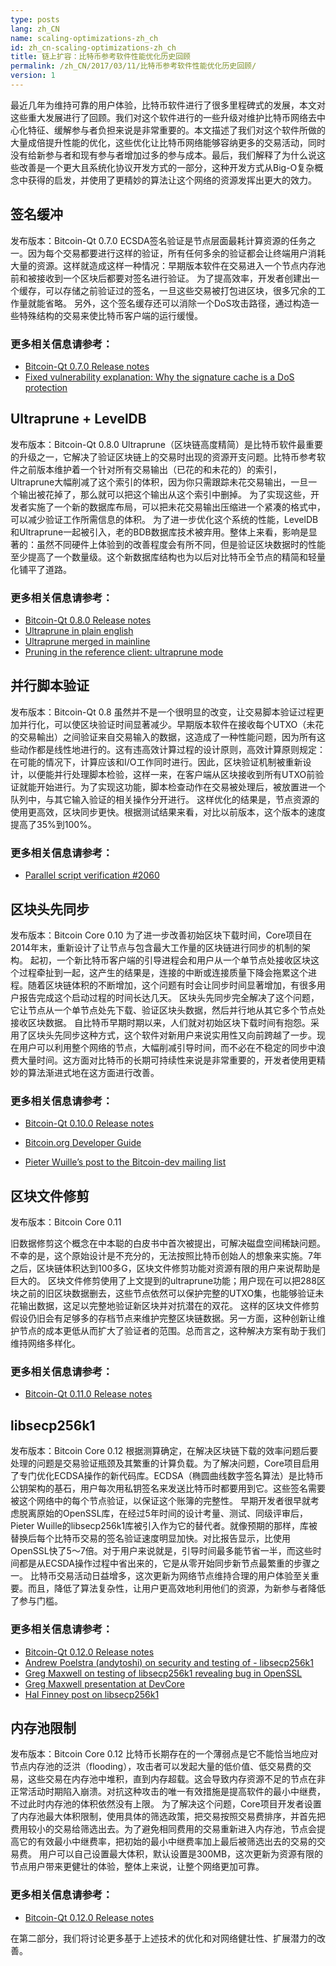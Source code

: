 ```yaml
---
type: posts
lang: zh_CN
name: scaling-optimizations-zh_ch
id: zh_cn-scaling-optimizations-zh_ch
title: 链上扩容：比特币参考软件性能优化历史回顾
permalink: /zh_CN/2017/03/11/比特币参考软件性能优化历史回顾/
version: 1
---
```


最近几年为维持可靠的用户体验，比特币软件进行了很多里程碑式的发展，本文对这些重大发展进行了回顾。我们对这个软件进行的一些升级对维护比特币网络去中心化特征、缓解参与者负担来说是非常重要的。本文描述了我们对这个软件所做的大量成倍提升性能的优化，这些优化让比特币网络能够容纳更多的交易活动，同时没有给新参与者和现有参与者增加过多的参与成本。最后，我们解释了为什么说这些改善是一个更大且系统化协议开发方式的一部分，这种开发方式从Big-O复杂概念中获得的启发，并使用了更精妙的算法让这个网络的资源发挥出更大的效力。
 
## 签名缓冲
发布版本：Bitcoin-Qt 0.7.0
ECSDA签名验证是节点层面最耗计算资源的任务之一。因为每个交易都要进行这样的验证，所有任何多余的验证都会让终端用户消耗大量的资源。这样就造成这样一种情况：早期版本软件在交易进入一个节点内存池前和被接收到一个区块后都要对签名进行验证。
为了提高效率，开发者创建出一个缓存，可以存储之前验证过的签名，一旦这些交易被打包进区块，很多冗余的工作量就能省略。
另外，这个签名缓存还可以消除一个DoS攻击路径，通过构造一些特殊结构的交易来使比特币客户端的运行缓慢。
 
### 更多相关信息请参考：
 * [Bitcoin-Qt 0.7.0 Release notes](https://bitcoin.org/en/release/v0.7.0#core-bitcoin-handling-and-blockchain-database)
 * [Fixed vulnerability explanation: Why the signature cache is a DoS protection](https://bitcointalk.org/index.php?topic=136422.0)

 
## Ultraprune + LevelDB
发布版本：Bitcoin-Qt 0.8.0
Ultraprune（区块链高度精简）是比特币软件最重要的升级之一，它解决了验证区块链上的交易时出现的资源开支问题。比特币参考软件之前版本维护着一个针对所有交易输出（已花的和未花的）的索引，Ultraprune大幅削减了这个索引的体积，因为你只需跟踪未花交易输出，一旦一个输出被花掉了，那么就可以把这个输出从这个索引中删掉。
为了实现这些，开发者实施了一个新的数据库布局，可以把未花交易输出压缩进一个紧凑的格式中，可以减少验证工作所需信息的体积。
为了进一步优化这个系统的性能，LevelDB和Ultraprune一起被引入，老的BDB数据库技术被弃用。整体上来看，影响是显著的：虽然不同硬件上体验到的改善程度会有所不同，但是验证区块数据时的性能至少提高了一个数量级。这个新数据库结构也为以后对比特币全节点的精简和轻量化铺平了道路。
 
### 更多相关信息请参考：
* [Bitcoin-Qt 0.8.0 Release notes](https://bitcoin.org/en/release/v0.8.0#improvements)
* [Ultraprune in plain english](https://archive.is/bUocJ)
* [Ultraprune merged in mainline](https://bitcointalk.org/index.php?topic=119525.0)
* [Pruning in the reference client: ultraprune mode](https://bitcointalk.org/index.php?topic=91954.0)

 
## 并行脚本验证
发布版本：Bitcoin-Qt 0.8
虽然并不是一个很明显的改变，让交易脚本验证过程更加并行化，可以使区块验证时间显著减少。早期版本软件在接收每个UTXO（未花的交易輸出）之间验证来自交易输入的数据，这造成了一种性能问题，因为所有这些动作都是线性地进行的。这有违高效计算过程的设计原则，高效计算原则规定：在可能的情况下，计算应该和I/O工作同时进行。因此，区块验证机制被重新设计，以便能并行处理脚本检验，这样一来，在客户端从区块接收到所有UTXO前验证就能开始进行。为了实现这功能，脚本检查动作在交易被处理后，被放置进一个队列中，与其它输入验证的相关操作分开进行。
这样优化的结果是，节点资源的使用更高效，区块同步更快。根据测试结果来看，对比以前版本，这个版本的速度提高了35%到100%。
 
### 更多相关信息请参考：
* [Parallel script verification #2060](https://github.com/bitcoin/bitcoin/pull/2060)

 
## 区块头先同步
发布版本：Bitcoin Core 0.10
为了进一步改善初始区块下载时间，Core项目在2014年末，重新设计了让节点与包含最大工作量的区块链进行同步的机制的架构。
起初，一个新比特币客户端的引导进程会和用户从一个单节点处接收区块这个过程牵扯到一起，这产生的结果是，连接的中断或连接质量下降会拖累这个进程。随着区块链体积的不断增加，这个问题有时会让同步时间显著增加，有很多用户报告完成这个启动过程的时间长达几天。
区块头先同步完全解决了这个问题，它让节点从一个单节点处先下载、验证区块头数据，然后并行地从其它多个节点处接收区块数据。
自比特币早期时期以来，人们就对初始区块下载时间有抱怨。采用了区块头先同步这种方式，这个软件对新用户来说实用性又向前跨越了一步。现在用户可以利用整个网络的节点，大幅削减引导时间，而不必在不稳定的同步中浪费大量时间。这方面对比特币的长期可持续性来说是非常重要的，开发者使用更精妙的算法渐进式地在这方面进行改善。
 
### 更多相关信息请参考：
* [Bitcoin-Qt 0.10.0 Release notes](https://bitcoin.org/en/release/v0.10.0#faster-synchronization)

* [Bitcoin.org Developer Guide](https://bitcoin.org/en/developer-guide#headers-first)

* [Pieter Wuille’s post to the Bitcoin-dev mailing list](https://lists.linuxfoundation.org/pipermail/bitcoin-dev/2014-October/006724.html)
 
## 区块文件修剪
发布版本：Bitcoin Core 0.11
 
旧数据修剪这个概念在中本聪的白皮书中首次被提出，可解决磁盘空间稀缺问题。不幸的是，这个原始设计是不充分的，无法按照比特币创始人的想象来实施。7年之后，区块链体积达到100多G，区块文件修剪功能对资源有限的用户来说帮助是巨大的。
区块文件修剪使用了上文提到的ultraprune功能；用户现在可以把288区块之前的旧区块数据删去，这些节点依然可以保护完整的UTXO集，也能够验证未花输出数据，这足以完整地验证新区块并对抗潜在的双花。
这样的区块文件修剪假设仍旧会有足够多的存档节点来维护完整区块链数据。另一方面，这种创新让维护节点的成本更低从而扩大了验证者的范围。总而言之，这种解决方案有助于我们维持网络多样化。
 
### 更多相关信息请参考：
* [Bitcoin-Qt 0.11.0 Release notes](https://bitcoin.org/en/release/v0.11.0#block-file-pruning)

 
## libsecp256k1
发布版本：Bitcoin Core 0.12
根据测算确定，在解决区块链下载的效率问题后要处理的问题是交易验证瓶颈及其繁重的计算负载。为了解决问题，Core项目启用了专门优化ECDSA操作的新代码库。ECDSA（椭圆曲线数字签名算法）是比特币公钥架构的基石，用户每次用私钥签名来发送比特币时都要用到它。这些签名需要被这个网络中的每个节点验证，以保证这个账簿的完整性。
早期开发者很早就考虑脱离原始的OpenSSL库，在经过5年时间的设计考量、测试、同级评审后，Pieter Wuille的libsecp256k1库被引入作为它的替代者。就像预期的那样，库被替换后每个比特币交易的签名验证速度明显加快。对比报告显示，比使用OpenSSL快了5～7倍。对于用户来说就是，引导时间最多能节省一半，而这些时间都是从ECSDA操作过程中省出来的，它是从零开始同步新节点最繁重的步骤之一。
比特币交易活动日益增多，这次更新为网络节点维持合理的用户体验至关重要。而且，降低了算法复杂性，让用户更高效地利用他们的资源，为新参与者降低了参与门槛。
 
### 更多相关信息请参考：
* [Bitcoin-Qt 0.12.0 Release notes](https://bitcoin.org/en/release/v0.12.0#signature-validation-using-libsecp256k1)
* [Andrew Poelstra (andytoshi) on security and testing of - libsecp256k1](https://bitcointalk.org/index.php?action=profile;u=80376)
* [Greg Maxwell on testing of libsecp256k1 revealing bug in OpenSSL](https://www.reddit.com/r/Bitcoin/comments/2rrxq7/on_why_010s_release_notes_say_we_have_reason_to/)
* [Greg Maxwell presentation at DevCore](https://www.youtube.com/watch?v=RguZ0_nmSPw&t=1297)
* [Hal Finney post on libsecp256k1](https://bitcointalk.org/index.php?topic=3238.0)

 
## 内存池限制
发布版本：Bitcoin Core 0.12
比特币长期存在的一个薄弱点是它不能恰当地应对节点内存池的泛洪（flooding），攻击者可以发起大量的低价值、低交易费的交易，这些交易在内存池中堆积，直到内存超载。这会导致内存资源不足的节点在非正常活动时期陷入崩溃。对抗这种攻击的唯一有效措施是提高软件的最小中继费，不过此时内存池的体积依然没有上限。
为了解决这个问题，Core项目开发者设置了内存池最大体积限制，使用具体的筛选政策，把交易按照交易费排序，并首先把费用较小的交易给筛选出去。为了避免相同费用的交易重新进入内存池，节点会提高它的有效最小中继费率，把初始的最小中继费率加上最后被筛选出去的交易的交易费。
用户可以自己设置最大体积，默认设置是300MB，这次更新为资源有限的节点用户带来更健壮的体验，整体上来说，让整个网络更加可靠。
 
### 更多相关信息请参考：
* [Bitcoin-Qt 0.12.0 Release notes](https://bitcoin.org/en/release/v0.12.0#memory-pool-limiting)

 
在第二部分，我们将讨论更多基于上述技术的优化和对网络健壮性、扩展潜力的改善。
